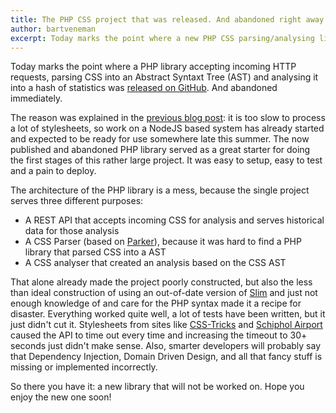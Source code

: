 ```yaml
---
title: The PHP CSS project that was released. And abandoned right away.
author: bartveneman
excerpt: Today marks the point where a new PHP CSS parsing/analysing library is released publicly. And abandoned immediately.
---
```


Today marks the point where a PHP library accepting incoming HTTP requests, parsing CSS into an Abstract Syntaxt Tree (AST) and analysing it into a hash of statistics was [released on GitHub](https://github.com/projectwallace/php-css-parser-analyser). And abandoned immediately.

The reason was explained in the [previous blog post](/blog/2017/05/19/new-libraries-released): it is too slow to process a lot of stylesheets, so work on a NodeJS based system has already started and expected to be ready for use somewhere late this summer. The now published and abandoned PHP library served as a great starter for doing the first stages of this rather large project. It was easy to setup, easy to test and a pain to deploy.

The architecture of the PHP library is a mess, because the single project serves three different purposes:

* A REST API that accepts incoming CSS for analysis and serves historical data for those analysis
* A CSS Parser (based on [Parker](https://github.com/katiefenn/parker)), because it was hard to find a PHP library that parsed CSS into a AST
* A CSS analyser that created an analysis based on the CSS AST

That alone already made the project poorly constructed, but also the less than ideal construction of using an out-of-date version of [Slim](https://www.slimframework.com/) and just not enough knowledge of and care for the PHP syntax made it a recipe for disaster. Everything worked quite well, a lot of tests have been written, but it just didn't cut it. Stylesheets from sites like [CSS-Tricks](https://css-tricks.com/) and [Schiphol Airport](https://www.schiphol.nl/en/) caused the API to time out every time and increasing the timeout to 30+ seconds just didn't make sense. Also, smarter developers will probably say that Dependency Injection, Domain Driven Design, and all that fancy stuff is missing or implemented incorrectly.

So there you have it: a new library that will not be worked on. Hope you enjoy the new one soon!
